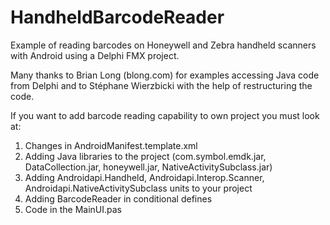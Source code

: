 # HandheldBarcodeReader
Example of reading barcodes on Honeywell and Zebra handheld scanners with Android using a Delphi FMX project.

Many thanks to Brian Long (blong.com) for examples accessing Java code from Delphi and to Stéphane Wierzbicki with the help of restructuring the code.

If you want to add barcode reading capability to own project you must look at:
1. Changes in AndroidManifest.template.xml
2. Adding Java libraries to the project (com.symbol.emdk.jar, DataCollection.jar, honeywell.jar, NativeActivitySubclass.jar)
3. Adding Androidapi.Handheld, Androidapi.Interop.Scanner, Androidapi.NativeActivitySubclass units to your project
4. Adding BarcodeReader in conditional defines
5. Code in the MainUI.pas
